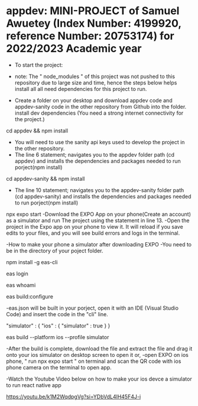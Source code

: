 # appdev: MINI-PROJECT of Samuel Awuetey (Index Number: 4199920, reference Number: 20753174) for 2022/2023 Academic year
- To start the project:
- note: The " node_modules " of this project was not pushed to this repository due to large size and time, hence the steps below helps install all all need dependencies for this project to run.

- Create a folder on your desktop and download appdev code and appdev-sanity code in the other repository from Github into the folder.
install dev dependencies (You need a strong internet connectivity for the project.) 

cd appdev && npm install
- You will need to use the sanity api keys used to develop the project in the other repository.
- The line 6 statement; navigates you to the appdev folder path (cd appdev) and installs the dependencies and packages needed to run porject(npm install)

cd appdev-sanity && npm install
- The line 10 statement; navigates you to the appdev-sanity folder path (cd appdev-sanity) and installs the dependencies and packages needed to run porject(npm install)

npx expo start
-Download the EXPO App on your phone(Create an account) as a simulator and run The project using the statement in line 13.
-Open the project in the Expo app on your phone to view it. It will reload if you save edits to your files, and you will see build errors and logs in the terminal.



-How to make your phone a simulator after downloading EXPO
-You need to be in the directory of your poject folder.

npm install -g eas-cli

eas login

eas whoami

eas build:configure

-eas.json will be built in your porject, open it with an IDE (Visual Studio Code) and insert the code in the "cli" line.

"simulator" : {
  "ios" : {
    "simulator" : true
  }
}

eas build --platform ios --profile simulator

-After the build is complete, download the file and extract the file and drag it onto your ios simulator on desktop screen to open it or,
-open EXPO on ios phone, " run npx expo start " on terminal and scan the QR code with ios phone camera on the terminal to open app.

-Watch the Youtube Video below on how to make your ios devce a simulator to run react native app

https://youtu.be/k1M2WqdpgVg?si=YDbVdL4lH45F4J-i
